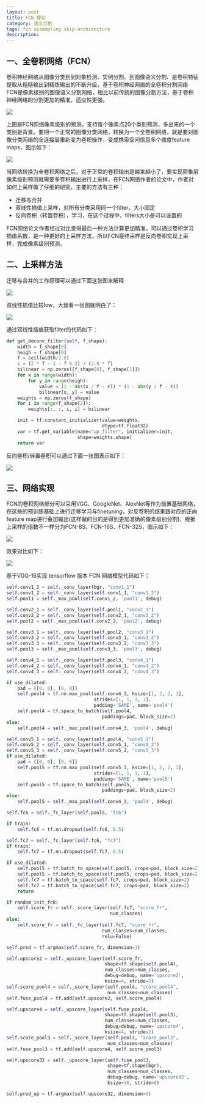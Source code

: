 ```yaml
---
layout: post
title: FCN 理论
category: 语义分割
tags: fcn upsampling skip-architecture
description:
---
```


## 一、全卷积网络（FCN）

卷积神经网络从图像分类到到对象检测、实例分割、到图像语义分割、是卷积特征提取从粗糙输出到精炼输出的不断升级，基于卷积神经网络的全卷积分割网络FCN是像素级别的图像语义分割网络，相比以前传统的图像分割方法，基于卷积神经网络的分割更加的精准，适应性更强。

![](https://raw.githubusercontent.com/chiemon/chiemon.github.io/master/img/FCN/1.png)

上图是FCN网络像素级别的预测，支持每个像素点20个类别预测，多出来的一个类别是背景。要把一个正常的图像分类网络，转换为一个全卷积网络，就是要对图像分类网络的全连接层重新变为卷积操作，变成携带空间信息多个维度feature maps，图示如下：

![](https://raw.githubusercontent.com/chiemon/chiemon.github.io/master/img/FCN/2.png)

当网络转换为全卷积网络之后，对于正常的卷积输出是越来越小了，要实现密集层像素级别预测就需要多卷积输出进行上采样，在FCN网络作者的论文中，作者对如何上采样做了仔细的研究，主要的方法有三种：

- 迁移与合并
- 双线性插值上采样，对所有分类采用同一个filter，大小固定
- 反向卷积（转置卷积），学习，在这个过程中，filters大小是可以设置的

FCN网络论文作者经过对比觉得最后一种方法计算更加精准，可以通过卷积学习插值系数，是一种更好的上采样方法，所以FCN最终采样是反向卷积实现上采样，完成像素级别预测。

## 二、上采样方法

迁移与合并的工作原理可以通过下面这张图来解释

![](https://raw.githubusercontent.com/chiemon/chiemon.github.io/master/img/FCN/3.png)

双线性插值比较low，大致看一张图就明白了：

![](https://raw.githubusercontent.com/chiemon/chiemon.github.io/master/img/FCN/4.png)

通过双线性插值获取filter的代码如下：

```python
def get_deconv_filter(self, f_shape):
    width = f_shape[0]
    heigh = f_shape[0]
    f = ceil(width/2.0)
    c = (2 * f - 1 - f % 2) / (2.0 * f)
    bilinear = np.zeros([f_shape[0], f_shape[1]])
    for x in range(width):
        for y in range(heigh):
            value = (1 - abs(x / f - c)) * (1 - abs(y / f - c))
            bilinear[x, y] = value
    weights = np.zeros(f_shape)
    for i in range(f_shape[2]):
        weights[:, :, i, i] = bilinear

    init = tf.constant_initializer(value=weights,
                                   dtype=tf.float32)
    var = tf.get_variable(name="up_filter", initializer=init,
                          shape=weights.shape)
    return var
```

反向卷积/转置卷积可以通过下面一张图表示如下：

![](https://raw.githubusercontent.com/chiemon/chiemon.github.io/master/img/FCN/5.png)

## 三、网络实现

FCN的卷积网络部分可以采用VGG、GoogleNet、AlexNet等作为前置基础网络，在这些的预训练基础上进行迁移学习与finetuning，对反卷积的结果跟对应的正向feature map进行叠加输出(这样做的目的是得到更加准确的像素级别分割)，根据上采样的倍数不一样分为FCN-8S、FCN-16S、FCN-32S，图示如下：

![](https://raw.githubusercontent.com/chiemon/chiemon.github.io/master/img/FCN/6.png)

效果对比如下：

![](https://raw.githubusercontent.com/chiemon/chiemon.github.io/master/img/FCN/7.png)

基于VGG-16实现 tensorflow 版本 FCN 网络模型代码如下：

```python
self.conv1_1 = self._conv_layer(bgr, "conv1_1")
self.conv1_2 = self._conv_layer(self.conv1_1, "conv1_2")
self.pool1 = self._max_pool(self.conv1_2, 'pool1', debug)

self.conv2_1 = self._conv_layer(self.pool1, "conv2_1")
self.conv2_2 = self._conv_layer(self.conv2_1, "conv2_2")
self.pool2 = self._max_pool(self.conv2_2, 'pool2', debug)

self.conv3_1 = self._conv_layer(self.pool2, "conv3_1")
self.conv3_2 = self._conv_layer(self.conv3_1, "conv3_2")
self.conv3_3 = self._conv_layer(self.conv3_2, "conv3_3")
self.pool3 = self._max_pool(self.conv3_3, 'pool3', debug)

self.conv4_1 = self._conv_layer(self.pool3, "conv4_1")
self.conv4_2 = self._conv_layer(self.conv4_1, "conv4_2")
self.conv4_3 = self._conv_layer(self.conv4_2, "conv4_3")

if use_dilated:
    pad = [[0, 0], [0, 0]]
    self.pool4 = tf.nn.max_pool(self.conv4_3, ksize=[1, 2, 2, 1],
                                strides=[1, 1, 1, 1],
                                padding='SAME', name='pool4')
    self.pool4 = tf.space_to_batch(self.pool4,
                                   paddings=pad, block_size=2)
else:
    self.pool4 = self._max_pool(self.conv4_3, 'pool4', debug)

self.conv5_1 = self._conv_layer(self.pool4, "conv5_1")
self.conv5_2 = self._conv_layer(self.conv5_1, "conv5_2")
self.conv5_3 = self._conv_layer(self.conv5_2, "conv5_3")
if use_dilated:
    pad = [[0, 0], [0, 0]]
    self.pool5 = tf.nn.max_pool(self.conv5_3, ksize=[1, 2, 2, 1],
                                strides=[1, 1, 1, 1],
                                padding='SAME', name='pool5')
    self.pool5 = tf.space_to_batch(self.pool5,
                                   paddings=pad, block_size=2)
else:
    self.pool5 = self._max_pool(self.conv4_3, 'pool4', debug)

self.fc6 = self._fc_layer(self.pool5, "fc6")

if train:
    self.fc6 = tf.nn.dropout(self.fc6, 0.5)

self.fc7 = self._fc_layer(self.fc6, "fc7")
if train:
    self.fc7 = tf.nn.dropout(self.fc7, 0.5)

if use_dilated:
    self.pool5 = tf.batch_to_space(self.pool5, crops=pad, block_size=2)
    self.pool5 = tf.batch_to_space(self.pool5, crops=pad, block_size=2)
    self.fc7 = tf.batch_to_space(self.fc7, crops=pad, block_size=2)
    self.fc7 = tf.batch_to_space(self.fc7, crops=pad, block_size=2)
    return

if random_init_fc8:
    self.score_fr = self._score_layer(self.fc7, "score_fr",
                                      num_classes)
else:
    self.score_fr = self._fc_layer(self.fc7, "score_fr",
                                   num_classes=num_classes,
                                   relu=False)

self.pred = tf.argmax(self.score_fr, dimension=3)

self.upscore2 = self._upscore_layer(self.score_fr,
                                    shape=tf.shape(self.pool4),
                                    num_classes=num_classes,
                                    debug=debug, name='upscore2',
                                    ksize=4, stride=2)
self.score_pool4 = self._score_layer(self.pool4, "score_pool4",
                                     num_classes=num_classes)
self.fuse_pool4 = tf.add(self.upscore2, self.score_pool4)

self.upscore4 = self._upscore_layer(self.fuse_pool4,
                                    shape=tf.shape(self.pool3),
                                    num_classes=num_classes,
                                    debug=debug, name='upscore4',
                                    ksize=4, stride=2)
self.score_pool3 = self._score_layer(self.pool3, "score_pool3",
                                     num_classes=num_classes)
self.fuse_pool3 = tf.add(self.upscore4, self.score_pool3)

self.upscore32 = self._upscore_layer(self.fuse_pool3,
                                     shape=tf.shape(bgr),
                                     num_classes=num_classes,
                                     debug=debug, name='upscore32',
                                     ksize=16, stride=8)

self.pred_up = tf.argmax(self.upscore32, dimension=3)
```